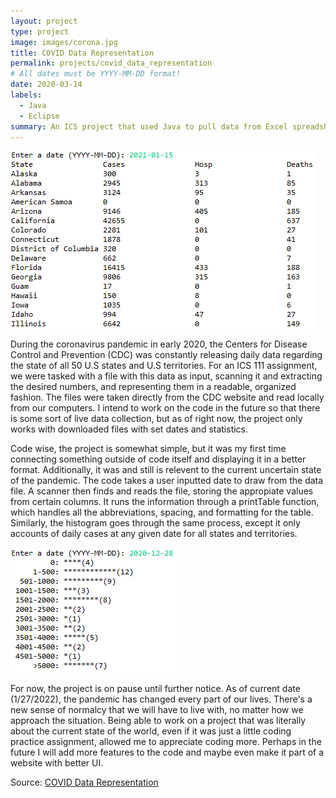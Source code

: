 ```yaml
---
layout: project
type: project
image: images/corona.jpg
title: COVID Data Representation
permalink: projects/covid_data_representation
# All dates must be YYYY-MM-DD format!
date: 2020-03-14
labels:
  - Java
  - Eclipse
summary: An ICS project that used Java to pull data from Excel spreadsheet and represent covid-19 metrics.
---
```


  <img class="ui image" src="../images/covidTable.png">

During the coronavirus pandemic in early 2020, the Centers for Disease Control and Prevention (CDC) was constantly releasing daily data regarding the state of all 50 U.S states and U.S territories. For an ICS 111 assignment, we were tasked with a file with this data as input, scanning it and extracting the desired numbers, and representing them in a readable, organized fashion. The files were taken directly from the CDC website and read locally from our computers. I intend to work on the code in the future so that there is some sort of live data collection, but as of right now, the project only works with downloaded files with set dates and statistics. 

Code wise, the project is somewhat simple, but it was my first time connecting something outside of code itself and displaying it in a better format. Additionally, it was and still is relevent to the current uncertain state of the pandemic. The code takes a user inputted date to draw from the data file. A scanner then finds and reads the file, storing the appropiate values from certain columns. It runs the information through a printTable function, which handles all the abbreviations, spacing, and formatting for the table. Similarly, the histogram goes through the same process, except it only accounts of daily cases at any given date for all states and territories. 

<img class="ui image" src="../images/covidHistogram.png">

For now, the project is on pause until further notice. As of current date (1/27/2022), the pandemic has changed every part of our lives. There's a new sense of normalcy that we will have to live with, no matter how we approach the situation. Being able to work on a project that was literally about the current state of the world, even if it was just a little coding practice assignment, allowed me to appreciate coding more. Perhaps in the future I will add more features to the code and maybe even make it part of a website with better UI. 

Source: <a href="https://github.com/waylonho/covid_data_representation"><i class="large github icon"></i>COVID Data Representation</a>


